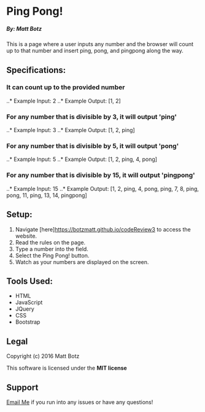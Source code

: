 # Ping Pong!

##### By: Matt Botz

This is a page where a user inputs any number and the browser will count up to that number and insert ping, pong, and pingpong along the way.

## Specifications:

### It can count up to the provided number
..* Example Input: 2
..* Example Output: [1, 2]

### For any number that is divisible by 3, it will output 'ping'
..* Example Input: 3
..* Example Output: [1, 2, ping]

### For any number that is divisible by 5, it will output 'pong'
..* Example Input: 5
..* Example Output: [1, 2, ping, 4, pong]

### For any number that is divisible by 15, it will output 'pingpong'
..* Example Input: 15
..* Example Output: [1, 2, ping, 4, pong, ping, 7, 8, ping, pong, 11, ping, 13, 14, pingpong]

## Setup:
1. Navigate [here]https://botzmatt.github.io/codeReview3 to access the website.
2. Read the rules on the page.
3. Type a number into the field.
4. Select the Ping Pong! button.
5. Watch as your numbers are displayed on the screen.

## Tools Used:
* HTML
* JavaScript
* JQuery
* CSS
* Bootstrap

## Legal
Copyright (c) 2016 Matt Botz

This software is licensed under the **MIT license**

## Support

[Email Me](mailto:botzmatt@yahoo.com) if you run into any issues or have any questions!
